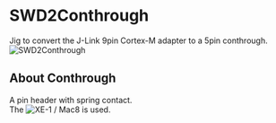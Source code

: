 # SWD2Conthrough

Jig to convert the J-Link 9pin Cortex-M adapter to a 5pin conthrough.  
![SWD2Conthrough](https://user-images.githubusercontent.com/6957368/119937092-21b67400-bfc5-11eb-83a8-4a4a642ba112.png)

## About Conthrough

A pin header with spring contact.  
The ![XE-1](https://www.mac8sdk.co.jp/products/430) / Mac8 is used.
